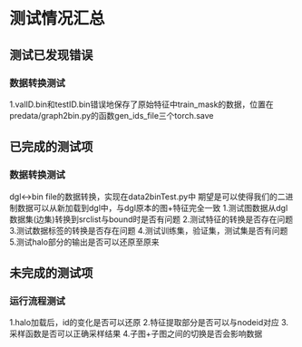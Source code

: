 # 测试情况汇总

## 测试已发现错误
### 数据转换测试
1.valID.bin和testID.bin错误地保存了原始特征中train_mask的数据，位置在predata/graph2bin.py的函数gen_ids_file三个torch.save

## 已完成的测试项
### 数据转换测试
dgl<->bin file的数据转换，实现在data2binTest.py中
期望是可以使得我们的二进制数据可以从新加载到dgl中，与dgl原本的图+特征完全一致
1.测试图数据从dgl数据集(边集)转换到srclist与bound时是否有问题
2.测试特征的转换是否存在问题
3.测试数据标签的转换是否存在问题
4.测试训练集，验证集，测试集是否有问题
5.测试halo部分的输出是否可以还原至原来

## 未完成的测试项
### 运行流程测试
1.halo加载后，id的变化是否可以还原
2.特征提取部分是否可以与nodeid对应
3.采样函数是否可以正确采样结果
4.子图+子图之间的切换是否会影响数据